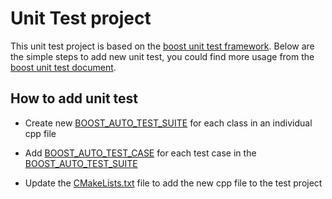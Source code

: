# Unit Test project

This unit test project is based on the [boost unit test framework](https://www.boost.org/doc/libs/1_78_0/libs/test/doc/html/index.html). Below are the simple steps to add new unit test, you could find more usage from the [boost unit test document](https://www.boost.org/doc/libs/1_78_0/libs/test/doc/html/index.html).

## How to add unit test

- Create new [BOOST_AUTO_TEST_SUITE](https://www.boost.org/doc/libs/1_78_0/libs/test/doc/html/boost_test/utf_reference/test_org_reference/test_org_boost_auto_test_suite.html) for each class in an individual cpp file

- Add [BOOST_AUTO_TEST_CASE](https://www.boost.org/doc/libs/1_78_0/libs/test/doc/html/boost_test/utf_reference/test_org_reference/test_org_boost_auto_test_case.html) for each test case in the [BOOST_AUTO_TEST_SUITE](https://www.boost.org/doc/libs/1_78_0/libs/test/doc/html/boost_test/utf_reference/test_org_reference/test_org_boost_auto_test_suite.html)

- Update the [CMakeLists.txt](CMakeLists.txt) file to add the new cpp file to the test project